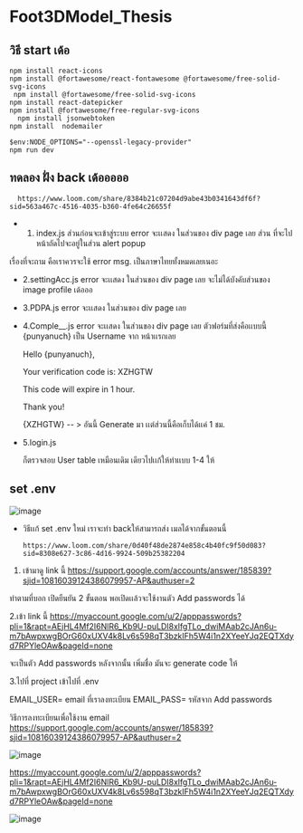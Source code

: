 # Foot3DModel_Thesis

## วิธี start เด้อ

```
npm install react-icons
npm install @fortawesome/react-fontawesome @fortawesome/free-solid-svg-icons
 npm install @fortawesome/free-solid-svg-icons
npm install react-datepicker
npm install @fortawesome/free-regular-svg-icons
  npm install jsonwebtoken  
npm install  nodemailer 

$env:NODE_OPTIONS="--openssl-legacy-provider"
npm run dev

```



## ทดลอง ฝั่ง back เด้อออออ


      https://www.loom.com/share/8384b21c07204d9abe43b0341643df6f?sid=563a467c-4516-4035-b360-4fe64c26655f




* 1.  index.js 
    ส่วนก่อนจะเข้าสู่ระบบ
    error จะเเสดง ในส่วนของ div page เลย
    ส่วน ที่จะไปหน้าถัดไปจะอยู่ในส่วน alert popup



เรื่องที่จะถาม คือเราควรจะใช้ error msg. เป็นภาษาไทยทั้งหมดเลยเนอะ

* 2.settingAcc.js
    error จะเเสดง ในส่วนของ div page เลย
    จะไม่ได้บังคับส่วนของ image profile เด้อออ


* 3.PDPA.js
  error จะเเสดง ในส่วนของ div page เลย

* 4.Comple__.js
    error จะเเสดง ในส่วนของ div page เลย
     ตัวฟอร์มที่ส่งคือเเบบนี้
    {punyanuch} เป็น Username จาก หน้าเเรกเลย

    Hello {punyanuch},
    
    Your verification code is: XZHGTW
    
    This code will expire in 1 hour.
    
    Thank you!
    
    
    {XZHGTW} -- > อันนี้ Generate มา เเต่ส่วนนี้คือเก็บได้เเค่ 1 ชม.



* 5.login.js

  ก็ตรวจสอบ User table เหมือนเดิม
  เดียวไปเเก้ให้ทำเเบบ 1-4 ให้



## set .env

![image](https://github.com/user-attachments/assets/7c5498d0-5b06-4c45-aa9e-3e253e4817b9)

* วิธีเเก้ set .env ใหม่ เราจะทำ backให้สามารถส่ง เมลได้จากขั้นตอนนี้


      https://www.loom.com/share/0d40f48de2874e858c4b40fc9f50d083?sid=8308e627-3c86-4d16-9924-509b25382204



1. เข้ามาดู link นี้
https://support.google.com/accounts/answer/185839?sjid=10816039124386079957-AP&authuser=2 

ทำตามที่บอก เปิดยืนยัน 2 ขั้นตอน พอเปิดเเล้วจะใช้งานตัว Add passwords ได้




2.เข้า link นี้
https://myaccount.google.com/u/2/apppasswords?pli=1&rapt=AEjHL4Mf2I6NlR6_Kb9U-puLDI8xlfgTLo_dwiMAab2cJAn6u-m7bAwpxwgBOrG60xUXV4k8Lv6s598qT3bzkIFh5W4i1n2XYeeYJq2EQTXdyd7RPYleOAw&pageId=none 

จะเป็นตัว Add passwords
หลังจากนั้น เพิ่มชื่อ มันจะ generate code ให้



3.ไปที่ project เข้าไปที่ .env


EMAIL_USER= email ที่เราลงทะเบียน 
EMAIL_PASS= รหัสจาก Add passwords


วิธีการลงทะเบียนเพื่อใช้งาน email 
https://support.google.com/accounts/answer/185839?sjid=10816039124386079957-AP&authuser=2 

![image](https://github.com/user-attachments/assets/92da9089-9b82-4bef-b514-525a1e0837c2)

 
https://myaccount.google.com/u/2/apppasswords?pli=1&rapt=AEjHL4Mf2I6NlR6_Kb9U-puLDI8xlfgTLo_dwiMAab2cJAn6u-m7bAwpxwgBOrG60xUXV4k8Lv6s598qT3bzkIFh5W4i1n2XYeeYJq2EQTXdyd7RPYleOAw&pageId=none 

 
![image](https://github.com/user-attachments/assets/dfa6219c-ae64-4f13-b838-bfafe84d8316)


